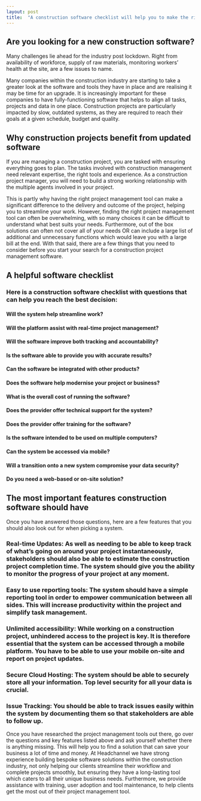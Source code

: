 ```yaml
---
layout: post
title:  "A construction software checklist will help you to make the right decision"
---
```


## Are you looking for a new construction software?
Many challenges lie ahead for the industry post lockdown. Right from availability of workforce, supply of raw materials, monitoring workers’ health at the site, are a few issues to name.

Many companies within the construction industry are starting to take a greater look at the software and tools they have in place and are realising it may be time for an upgrade. It is increasingly important for these companies to have fully-functioning software that helps to align all tasks, projects and data in one place.
Construction projects are particularly impacted by slow, outdated systems, as they are required to reach their goals at a given schedule, budget and quality.

## Why construction projects benefit from updated software
If you are managing a construction project, you are tasked with ensuring everything goes to plan. The tasks involved with construction management need relevant expertise, the right tools and experience. As a construction project manager, you will need to build a strong working relationship with the multiple agents involved in your project.

This is partly why having the right project management tool can make a significant difference to the delivery and outcome of the project, helping you to streamline your work. However, finding the right project management tool can often be overwhelming, with so many choices it can be difficult to understand what best suits your needs. Furthermore, out of the box solutions can often not cover all of your needs OR can include a large list of additional and unnecessary functions which would leave you with a large bill at the end. With that said, there are a few things that you need to consider before you start your search for a construction project management software.

## A helpful software checklist
### Here is a construction software checklist with questions that can help you reach the best decision:

#### Will the system help streamline work?
#### Will the platform assist with real-time project management?
#### Will the software improve both tracking and accountability?
#### Is the software able to provide you with accurate results?
#### Can the software be integrated with other products?
#### Does the software help modernise your project or business?
#### What is the overall cost of running the software?
#### Does the provider offer technical support for the system?
#### Does the provider offer training for the software?
#### Is the software intended to be used on multiple computers?
#### Can the system be accessed via mobile?
#### Will a transition onto a new system compromise your data security?
#### Do you need a web-based or on-site solution?


## The most important features construction software should have
Once you have answered those questions, here are a few features that you should also look out for when picking a system.

### Real-time Updates: As well as needing to be able to keep track of what’s going on around your project instantaneously, stakeholders should also be able to estimate the construction project completion time. The system should give you the ability to monitor the progress of your project at any moment.
### Easy to use reporting tools: The system should have a simple reporting tool in order to empower communication between all sides. This will increase productivity within the project and simplify task management.
### Unlimited accessibility: While working on a construction project, unhindered access to the project is key. It is therefore essential that the system can be accessed through a mobile platform. You have to be able to use your mobile on-site and report on project updates.
### Secure Cloud Hosting: The system should be able to securely store all your information. Top level security for all your data is crucial.
### Issue Tracking: You should be able to track issues easily within the system by documenting them so that stakeholders are able to follow up.

Once you have researched the project management tools out there, go over the questions and key features listed above and ask yourself whether there is anything missing. This will help you to find a solution that can save your business a lot of time and money. At Headchannel we have strong experience building bespoke software solutions within the construction industry, not only helping our clients streamline their workflow and complete projects smoothly, but ensuring they have a long-lasting tool which caters to all their unique business needs. Furthermore, we provide assistance with training, user adoption and tool maintenance, to help clients get the most out of their project management tool.
